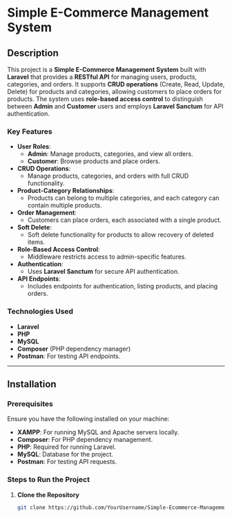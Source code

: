 # Simple E-Commerce Management System

## Description
This project is a **Simple E-Commerce Management System** built with **Laravel** that provides a **RESTful API** for managing users, products, categories, and orders. It supports **CRUD operations** (Create, Read, Update, Delete) for products and categories, allowing customers to place orders for products. The system uses **role-based access control** to distinguish between **Admin** and **Customer** users and employs **Laravel Sanctum** for API authentication.

### Key Features
- **User Roles**:
  - **Admin**: Manage products, categories, and view all orders.
  - **Customer**: Browse products and place orders.
- **CRUD Operations**:
  - Manage products, categories, and orders with full CRUD functionality.
- **Product-Category Relationships**:
  - Products can belong to multiple categories, and each category can contain multiple products.
- **Order Management**:
  - Customers can place orders, each associated with a single product.
- **Soft Delete**:
  - Soft delete functionality for products to allow recovery of deleted items.
- **Role-Based Access Control**:
  - Middleware restricts access to admin-specific features.
- **Authentication**:
  - Uses **Laravel Sanctum** for secure API authentication.
- **API Endpoints**:
  - Includes endpoints for authentication, listing products, and placing orders.

### Technologies Used
- **Laravel**
- **PHP**
- **MySQL**
- **Composer** (PHP dependency manager)
- **Postman**: For testing API endpoints.

---

## Installation

### Prerequisites

Ensure you have the following installed on your machine:
- **XAMPP**: For running MySQL and Apache servers locally.
- **Composer**: For PHP dependency management.
- **PHP**: Required for running Laravel.
- **MySQL**: Database for the project.
- **Postman**: For testing API requests.

### Steps to Run the Project

1. **Clone the Repository**
   ```bash
   git clone https://github.com/YourUsername/Simple-Ecommerce-Management-System.git
